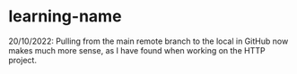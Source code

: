 # learning-name

20/10/2022: Pulling from the main remote branch to the local in GitHub now makes much more sense, as I have found when working on the HTTP project.

